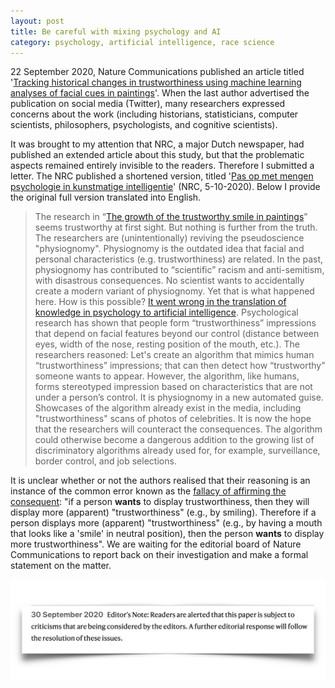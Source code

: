 ```yaml
---
layout: post
title: Be careful with mixing psychology and AI
category: psychology, artificial intelligence, race science
---
```


22 September 2020, Nature Communications published an article titled '[Tracking historical changes in trustworthiness using machine learning analyses of facial cues in paintings](https://www.nature.com/articles/s41467-020-18566-7#change-history)'. When the last author advertised the publication on social media (Twitter), many researchers expressed concerns about the work (including historians, statisticians, computer scientists, philosophers, psychologists, and cognitive scientists).

It was brought to my attention that NRC, a major Dutch newspaper, had published an extended article about this study, but that the problematic aspects remained entirely invisible to the readers. Therefore I submitted a letter. The NRC published a shortened version, titled '[Pas op met mengen psychologie in kunstmatige intelligentie](https://www.nrc.nl/nieuws/2020/10/05/gezichtsherkenning-pas-op-met-mengen-psychologie-in-kunstmatige-intelligentie-a4014661)' (NRC, 5-10-2020). Below I provide the original full version translated into English.

> The research in “[The growth of the trustworthy smile in paintings](https://www.nrc.nl/nieuws/2020/09/22/de-groei-van-de-betrouwbare-glimlach-op-schilderijen-a4013127)” seems trustworthy at first sight. But nothing is further from the truth. The researchers are (unintentionally) reviving the pseudoscience "physiognomy". Physiognomy is the outdated idea that facial and personal characteristics (e.g. trustworthiness) are related. In the past, physiognomy has contributed to “scientific” racism and anti-semitism, with disastrous consequences. No scientist wants to accidentally create a modern variant of physiognomy. Yet that is what happened here. How is this possible? [It went wrong in the translation of knowledge in psychology to artificial intelligence](https://medium.com/@blaisea/physiognomys-new-clothes-f2d4b59fdd6a). Psychological research has shown that people form “trustworthiness” impressions that depend on facial features beyond our control (distance between eyes, width of the nose, resting position of the mouth, etc.). The researchers reasoned: Let's create an algorithm that mimics human “trustworthiness” impressions; that can then detect how “trustworthy” someone wants to appear. However, the algorithm, like humans, forms stereotyped impression based on characteristics that are not under a person’s control. It is physiognomy in a new automated guise. Showcases of the algorithm already exist in the media, including "trustworthiness" scans of photos of celebrities. It is now the hope that the researchers will counteract the consequences. The algorithm could otherwise become a dangerous addition to the growing list of discriminatory algorithms already used for, for example, surveillance, border control, and job selections.

It is unclear whether or not the authors realised that their reasoning is an instance of the common error known as the [fallacy of affirming the consequent](https://en.wikipedia.org/wiki/Affirming_the_consequent): "if a person **wants** to display trustworthiness, then they will display more (apparent) "trustworthiness" (e.g., by smiling). Therefore if a person displays more (apparent) "trustworthiness" (e.g., by having a mouth that looks like a 'smile' in neutral position), then the person **wants** to display more trustworthiness". We are waiting for the editorial board of Nature Communications to report back on their investigation and make a formal statement on the matter.

[![book](/images/EditorialNote.png "Book")](https://www.nature.com/articles/s41467-020-18566-7#change-history)



<a href=''></a> <script type='text/javascript' src='https://www.freevisitorcounters.com/auth.php?id=ffbbfa98da26dd5367373b4d525961f859ebeefb'></script>
<script type="text/javascript" src="https://www.freevisitorcounters.com/en/home/counter/746882/t/4"></script>
